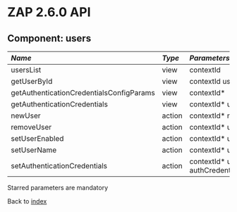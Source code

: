 # ZAP 2.6.0 API
## Component: users
| _Name_ | _Type_ | _Parameters_ | _Description_ |
|:-------|:-------|:-------------|:--------------|
| usersList| view | contextId  |  |
| getUserById| view | contextId userId  |  |
| getAuthenticationCredentialsConfigParams| view | contextId*  |  |
| getAuthenticationCredentials| view | contextId* userId*  |  |
| newUser| action | contextId* name*  |  |
| removeUser| action | contextId* userId*  |  |
| setUserEnabled| action | contextId* userId* enabled*  |  |
| setUserName| action | contextId* userId* name*  |  |
| setAuthenticationCredentials| action | contextId* userId* authCredentialsConfigParams  |  |

Starred parameters are mandatory

Back to [index](ApiGen_Index)

